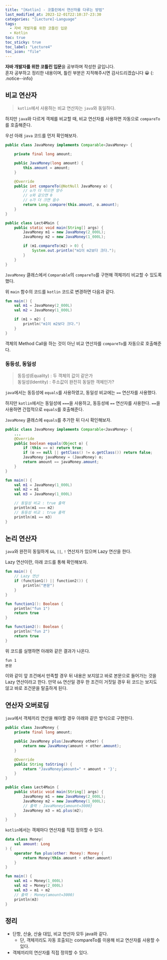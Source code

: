 ```yaml
---
title: "[Kotlin] - 코틀린에서 연산자를 다루는 방법"
last_modified_at: 2023-12-01T22:10:37-23:30
categories: "[Lecture]-Language"
tags:
  - 자바 개발자를 위한 코틀린 입문
  - Kotlin
toc: true
toc_sticky: true
toc_label: "Lecture4"
toc_icon: "file"
---
```


**자바 개발자를 위한 코틀린 입문**을 공부하며 작성한 글입니다.<br>
혼자 공부하고 정리한 내용이며, 틀린 부분은 지적해주시면 감사드리겠습니다 😀
{: .notice--info}

## 비교 연산자

> `kotlin`에서 사용하는 비교 연산자는 `java`와 동일하다.

하지만 `java`와 다르게 객체를 비교할 때, 비교 연산자를 사용하면 자동으로 `compareTo`를 호출해준다.

우선 아래 `java` 코드를 먼저 확인해보자.

```java
public class JavaMoney implements Comparable<JavaMoney> {

    private final long amount;

    public JavaMoney(long amount) {
        this.amount = amount;
    }

    @Override
    public int compareTo(@NotNull JavaMoney o) {
        // o가 더 작으면 양수
        // o와 같으면 0
        // o가 더 크면 음수
        return Long.compare(this.amount, o.amount);
    }
}
```

```java
public class Lect4Main {
    public static void main(String[] args) {
        JavaMoney m1 = new JavaMoney(2_000L);
        JavaMoney m2 = new JavaMoney(1_000L);

        if (m1.compareTo(m2) > 0) {
            System.out.println("m1이 m2보다 크다.");
        }
    }
}
```

`JavaMoney` 클래스에서 `Comparable`의 `compareTo`를 구현해 객체끼리 비교할 수 있도록 했다.

위 `main` 함수의 코드를 `kotlin` 코드로 변경하면 다음과 같다.

```kotlin
fun main() {
    val m1 = JavaMoney(2_000L)
    val m2 = JavaMoney(1_000L)

    if (m1 > m2) {
        println("m1이 m2보다 크다.")
    }
}
```

객체의 Method Call을 하는 것이 아닌 비교 연산자를 `compareTo`를 자동으로 호출해준다.

### 동등성, 동일성

> 동등성(Equality) : 두 객체의 값이 같은가<br>
> 동일성(Identity) : 주소값이 완전히 동일한 객체인가?

`java`에서는 동등성에 `equals`를 사용하였고, 동일성 비교에는 `==` 연산자를 사용했다.

하지만 `kotlin`에서는 동일성에 `===`을 사용하고, 동등성에 `==` 연산자를 사용한다.
`==`을 사용하면 간접적으로 `equals`를 호출해준다.

`JavaMoney` 클래스에 `equals`를 추가한 뒤 다시 확인해보자.

```java
public class JavaMoney implements Comparable<JavaMoney> {
    ...
    @Override
    public boolean equals(Object o) {
        if (this == o) return true;
        if (o == null || getClass() != o.getClass()) return false;
        JavaMoney javaMoney = (JavaMoney) o;
        return amount == javaMoney.amount;
    }
}
```

```kotlin
fun main() {
    val m1 = JavaMoney(1_000L)
    val m2 = m1
    val m3 = JavaMoney(1_000L)

    // 동일성 비교 : true 출력
    println(m1 === m2)
    // 동등성 비교 : true 출력
    println(m1 == m3)
}
```

## 논리 연산자

`java`와 완전히 동일하게 `&&`, `||`, `!` 연산자가 있으며 Lazy 연산을 한다.

Lazy 연산이란, 아래 코드를 통해 확인해보자.

```kotlin
fun main() {
    // Lazy 연산
    if (function1() || function2()) {
        println("본문")
    }
}

fun function1(): Boolean {
    println("fun 1")
    return true
}

fun function2(): Boolean {
    println("fun 2")
    return true
}
```

위 코드를 실행하면 아래와 같은 결과가 나온다.

```
fun 1
본문
```

이와 같이 앞 조건에서 만족할 경우 뒤 내용은 보지않고 바로 본문으로 들어가는 것을 Lazy 연산이라고 한다.
만약 `&&` 연산일 경우 한 조건이 거짓일 경우 뒤 코드는 보지도 않고 바로 조건문을 탈출하게 된다.

## 연산자 오버로딩

`java`에서 객체끼리 연산을 해야할 경우 아래와 같은 방식으로 구현한다.

```java
public class JavaMoney {
    private final long amount;

    public JavaMoney plus(JavaMoney other) {
        return new JavaMoney(amount + other.amount);
    }

    @Override
    public String toString() {
        return "JavaMoney{amount=" + amount + '}';
    }
}
```

```java
public class Lect4Main {
    public static void main(String[] args) {
        JavaMoney m1 = new JavaMoney(2_000L);
        JavaMoney m2 = new JavaMoney(1_000L);
        // 출력 : JavaMoney{amount=3000}
        JavaMoney m3 = m1.plus(m2);
    }
}
```

`kotlin`에서는 객체마다 연산자를 직접 정의할 수 있다.

```kotlin
data class Money(
    val amount: Long
) {
    operator fun plus(other: Money): Money {
        return Money(this.amount + other.amount)
    }
}
```

```kotlin
fun main() {
    val m1 = Money(1_000L)
    val m2 = Money(2_000L)
    val m3 = m1 + m2
    // 출력 : Money(amount=3000)
    println(m3)
}
```

## 정리

- 단항, 산술, 산술 대입, 비교 연산자 모두 java와 같다.
  - 단, 객체끼리도 자동 호출되는 compareTo를 이용해 비교 연산자를 사용할 수 있다.
- 객체끼리의 연산자를 직접 정의할 수 있다.
